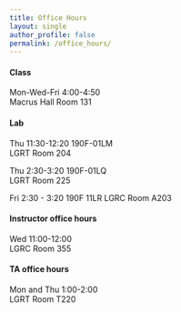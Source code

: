 ```yaml
---
title: Office Hours
layout: single
author_profile: false
permalink: /office_hours/
---
```


#### Class

Mon-Wed-Fri 4:00-4:50  
Macrus Hall Room 131 

#### Lab

Thu 11:30-12:20 190F-01LM  
LGRT Room 204  
   
Thu 2:30-3:20 190F-01LQ  
LGRT Room 225  

Fri 2:30 - 3:20 190F 11LR
LGRC Room A203

#### Instructor office hours
  
Wed 11:00-12:00  
LGRC Room 355

#### TA office hours

Mon and Thu 1:00-2:00  
LGRT Room T220
